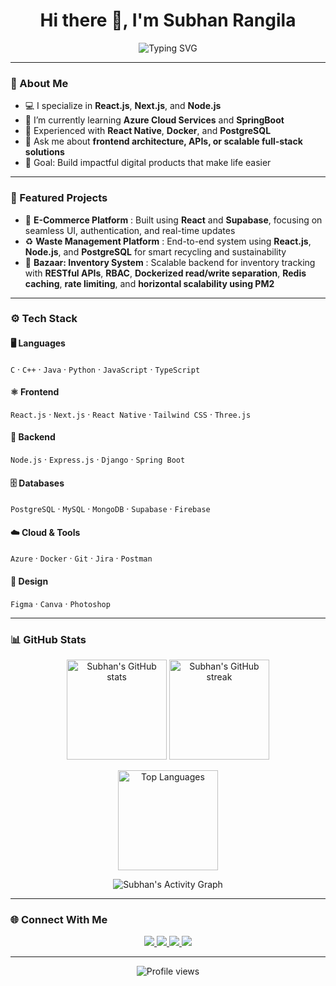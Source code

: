 <!-- 🌟 Subhan Rangila GitHub Profile README -->

<h1 align="center">Hi there 👋, I'm Subhan Rangila</h1>

<p align="center">
  <img src="https://readme-typing-svg.demolab.com?font=Fira+Code&pause=1000&center=true&vCenter=true&width=500&lines=Full+Stack+Developer;React+%26+Next.js+Enthusiast;Spring+Boot+%26+Azure+Learner;Building+Modern+Web+%26+Mobile+Apps" alt="Typing SVG" />
</p>

---

### 🚀 About Me  
- 💻 I specialize in **React.js**, **Next.js**, and **Node.js**
- 🌱 I’m currently learning **Azure Cloud Services**  and **SpringBoot**
- 🧠 Experienced with **React Native**, **Docker**, and **PostgreSQL**  
- 💬 Ask me about **frontend architecture, APIs, or scalable full-stack solutions**  
- 🎯 Goal: Build impactful digital products that make life easier  

---

### 🧩 Featured Projects  
- 🛒 **E-Commerce Platform** : Built using **React** and **Supabase**, focusing on seamless UI, authentication, and real-time updates  
- ♻️ **Waste Management Platform** : End-to-end system using **React.js**, **Node.js**, and **PostgreSQL** for smart recycling and sustainability  
- 🧾 **Bazaar: Inventory System** : Scalable backend for inventory tracking with **RESTful APIs**, **RBAC**, **Dockerized read/write separation**, **Redis caching**, **rate limiting**, and **horizontal scalability using PM2**

---

### ⚙️ Tech Stack  

#### 🖥️ **Languages**
`C` · `C++` · `Java` · `Python` · `JavaScript` · `TypeScript`

#### ⚛️ **Frontend**
`React.js` · `Next.js` · `React Native` · `Tailwind CSS` · `Three.js`

#### 🧠 **Backend**
`Node.js` · `Express.js` · `Django` · `Spring Boot`

#### 🗄️ **Databases**
`PostgreSQL` · `MySQL` · `MongoDB` · `Supabase` · `Firebase`

#### ☁️ **Cloud & Tools**
`Azure` · `Docker` · `Git` · `Jira` · `Postman`

#### 🎨 **Design**
`Figma` · `Canva` · `Photoshop`

---

### 📊 GitHub Stats  

<p align="center">
  <img src="https://github-readme-stats.vercel.app/api?username=subhan215&show_icons=true&theme=tokyonight&hide_border=false&include_all_commits=true&count_private=true" height="160px" alt="Subhan's GitHub stats"/>
  <img src="https://github-readme-streak-stats.herokuapp.com/?user=subhan215&theme=tokyonight&hide_border=false" height="160px" alt="Subhan's GitHub streak"/>
</p>

<p align="center">
  <img src="https://github-readme-stats.vercel.app/api/top-langs/?username=subhan215&layout=compact&theme=tokyonight&hide_border=false" height="160px" alt="Top Languages"/>
</p>

<p align="center">
  <img src="https://github-readme-activity-graph.vercel.app/graph?username=subhan215&theme=tokyo-night&hide_border=false" alt="Subhan's Activity Graph"/>
</p>

---

### 🌐 Connect With Me  
<p align="center">
  <a href="https://www.linkedin.com/in/subhan-rangila-864199200/" target="_blank">
    <img src="https://img.shields.io/badge/LinkedIn-0077B5?style=for-the-badge&logo=linkedin&logoColor=white" />
  </a>
  <a href="mailto:asifsubhan904@gmail.com">
    <img src="https://img.shields.io/badge/Email-D14836?style=for-the-badge&logo=gmail&logoColor=white" />
  </a>
  <a href="https://github.com/subhan215" target="_blank">
    <img src="https://img.shields.io/badge/GitHub-181717?style=for-the-badge&logo=github&logoColor=white" />
  </a>
  <a href="https://instagram.com/subhanrangila" target="_blank">
    <img src="https://img.shields.io/badge/Instagram-E4405F?style=for-the-badge&logo=instagram&logoColor=white" />
  </a>
</p>

---

<p align="center">
  <img src="https://komarev.com/ghpvc/?username=subhan215&label=Profile%20Views&color=0e75b6&style=flat" alt="Profile views" />
</p>
